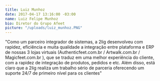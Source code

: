 ```yaml
---
title: Luiz Munhoz
date: 2017-04-17 13:16:00 -03:00
name: Luiz Felipe Munhoz
bio: Diretor do Grupo Afeet
picture: "/uploads/luiz_munhoz.PNG"
---
```


"Como um parceiro integrador de sistemas, a 2lig desenvolveu com rapidez, eficiência e muita qualidade a integração entre plataforma e ERP de nossas 3 lojas virtuais (Authenticfeet.com.br / Artwalk.com.br / Magicfeet.com.br ), que se traduz em uma melhor experiência do cliente, com a rapidez de integração de produtos, pedidos e etc. Além disso, está claro que a 2lig realiza um trabalho sério de parceria oferecendo um suporte 24/7 de primeiro nível para os clientes"